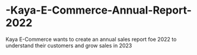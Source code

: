 # -Kaya-E-Commerce-Annual-Report-2022
 Kaya E-Commerce wants to create an annual sales report foe 2022 to understand their customers and grow sales in 2023
